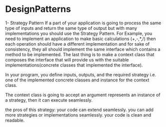 # DesignPatterns
1- Strategy Pattern
  If a part of your application is going to process the same type of inputs and return the same type of output but with many implementations
   you should use the Strategy Pattern.
   For Example, you need to implement an application to make basic calculations (+,-,*,/) then each operation should have a different implementation and for sake of consistency, they all should implement the same interface which contains a method to be implemented.
   The last thing is to make a context class that composes the interface that will provide us with the suitable implementations(concrete classes that implemented the interface).
   
   In your program, you define inputs, outputs, and the required strategy i.e. one of the implemented concrete classes and instance for the context class.
   
The context class is going to accept an argument represents an instance of a strategy, then it can execute seamlessly.
   
   the pros of this strategy:
    your code can extend seamlessly.
    you can add more strategies or implementations seamlessly.
    your code is clean and readable.
